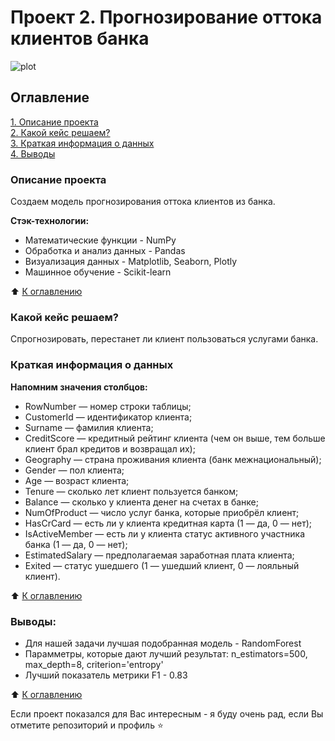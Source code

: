 # Проект 2. Прогнозирование оттока клиентов банка

![plot](/data/PS-21121-Appellate-Court-Opens-Door-for-New-Complaint-Against-Georgetown-530578254-web.jpg)

## Оглавление  
[1. Описание проекта](https://github.com/belovengineer/data_science_learn/tree/main/project_3/README.md#Описание-проекта)  
[2. Какой кейс решаем?](https://github.com/belovengineer/data_science_learn/tree/main/project_3/README.md#Какой-кейс-решаем)  
[3. Краткая информация о данных](https://github.com/belovengineer/data_science_learn/tree/main/project_3/README.md#Краткая-информация-о-данных)   
[4. Выводы](https://github.com/belovengineer/data_science_learn/tree/main/project_3/README.md#Выводы) 

### Описание проекта   
  
Создаем модель прогнозирования оттока клиентов из банка.

<b>Стэк-технологии:</b>
* Математические функции - NumPy   
* Обработка и анализ данных - Pandas  
* Визуализация данных - Matplotlib, Seaborn, Plotly  
* Машинное обучение - Scikit-learn  
  
:arrow_up: [К оглавлению](https://github.com/belovengineer/data_science_learn/tree/main/project_3/README.md#Оглавление)


### Какой кейс решаем?  
  
Спрогнозировать, перестанет ли клиент пользоваться услугами банка.
  
### Краткая информация о данных
  
<b>Напомним значения столбцов:</b>  
  
* RowNumber — номер строки таблицы;  
* CustomerId — идентификатор клиента;   
* Surname — фамилия клиента;  
* CreditScore — кредитный рейтинг клиента (чем он выше, тем больше клиент брал кредитов и возвращал их);  
* Geography — страна проживания клиента (банк межнациональный);  
* Gender — пол клиента;  
* Age — возраст клиента;  
* Tenure — сколько лет клиент пользуется банком;  
* Balance — сколько у клиента денег на счетах в банке;  
* NumOfProduct — число услуг банка, которые приобрёл клиент;  
* HasCrCard — есть ли у клиента кредитная карта (1 — да, 0 — нет);  
* IsActiveMember — есть ли у клиента статус активного участника банка (1 — да, 0 — нет);  
* EstimatedSalary — предполагаемая заработная плата клиента;  
* Exited — статус ушедшего (1 — ушедший клиент, 0 — лояльный клиент).   
    
:arrow_up: [К оглавлению](https://github.com/belovengineer/data_science_learn/tree/main/project_3/README.md#Оглавление)

### Выводы:  
* Для нашей задачи лучшая подобранная модель - RandomForest  
* Парамметры, которые дают лучший результат: n_estimators=500, max_depth=8, criterion='entropy'  
* Лучший показатель метрики F1 - 0.83

:arrow_up: [К оглавлению](https://github.com/belovengineer/data_science_learn/tree/main/project_3/README.md#Оглавление)


Если проект показался для Вас интересным - я буду очень рад, если Вы отметите репозиторий и профиль ⭐️
